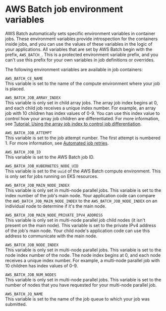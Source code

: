 # AWS Batch job environment variables<a name="job_env_vars"></a>

AWS Batch automatically sets specific environment variables in container jobs\. These environment variables provide introspection for the containers inside jobs, and you can use the values of these variables in the logic of your applications\. All variables that are set by AWS Batch begin with the prefix, `AWS_BATCH_`\. This is a protected environment variable prefix, and you can't use this prefix for your own variables in job definitions or overrides\.

The following environment variables are available in job containers:

`AWS_BATCH_CE_NAME`  
This variable is set to the name of the compute environment where your job is placed\.

`AWS_BATCH_JOB_ARRAY_INDEX`  
This variable is only set in child array jobs\. The array job index begins at 0, and each child job receives a unique index number\. For example, an array job with 10 children has index values of 0\-9\. You can use this index value to control how your array job children are differentiated\. For more information, see [Tutorial: Using the array job index to control job differentiation](array_index_example.md)\.

`AWS_BATCH_JOB_ATTEMPT`  
This variable is set to the job attempt number\. The first attempt is numbered 1\. For more information, see [Automated job retries](job_retries.md)\.

`AWS_BATCH_JOB_ID`  
This variable is set to the AWS Batch job ID\.

`AWS_BATCH_JOB_KUBERNETES_NODE_UID`  
This variable is set to the `uuid` of the AWS Batch compute environment\. This is only set for jobs running on EKS resources\.

`AWS_BATCH_JOB_MAIN_NODE_INDEX`  
This variable is only set in multi\-node parallel jobs\. This variable is set to the index number of the job's main node\. Your application code can compare the `AWS_BATCH_JOB_MAIN_NODE_INDEX` to the `AWS_BATCH_JOB_NODE_INDEX` on an individual node to determine if it's the main node\.

`AWS_BATCH_JOB_MAIN_NODE_PRIVATE_IPV4_ADDRESS`  
This variable is only set in multi\-node parallel job child nodes \(it isn't present on the main node\)\. This variable is set to the private IPv4 address of the job's main node\. Your child node's application code can use this address to communicate with the main node\.

`AWS_BATCH_JOB_NODE_INDEX`  
This variable is only set in multi\-node parallel jobs\. This variable is set to the node index number of the node\. The node index begins at 0, and each node receives a unique index number\. For example, a multi\-node parallel job with 10 children has index values of 0\-9\.

`AWS_BATCH_JOB_NUM_NODES`  
This variable is only set in multi\-node parallel jobs\. This variable is set to the number of nodes that you have requested for your multi\-node parallel job\.

`AWS_BATCH_JQ_NAME`  
This variable is set to the name of the job queue to which your job was submitted\.